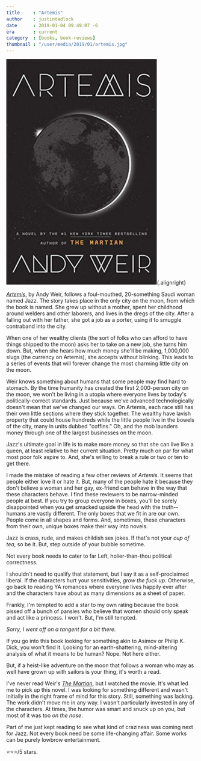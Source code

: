 ```yaml
---
title     : "Artemis"
author    : justintadlock
date      : 2019-01-04 09:49:07 -6
era       : current
category  : [books, book-reviews]
thumbnail : "/user/media/2019/01/artemis.jpg"
---
```


![Cover of Artemis, a novel, featuring the moon.](/user/media/2019/01/artemis.jpg){.alignright}

_[Artemis](https://www.amazon.com/Artemis-Novel-Andy-Weir-ebook/dp/B06Y55SB48/?tag=justtadl-20)_, by Andy Weir, follows a foul-mouthed, 20-something Saudi woman named Jazz.  The story takes place in the only city on the moon, from which the book is named.  She grew up without a mother, spent her childhood around welders and other laborers, and lives in the dregs of the city.  After a falling out with her father, she got a job as a porter, using it to smuggle contraband into the city.

When one of her wealthy clients (the sort of folks who can afford to have things shipped to the moon) asks her to take on a new job, she turns him down.  But, when she hears how much money she'll be making, 1,000,000 slugs (the currency on Artemis), she accepts without blinking.  This leads to a series of events that will forever change the most charming little city on the moon.

Weir knows something about humans that some people may find hard to stomach.  By the time humanity has created the first 2,000-person city on the moon, we won't be living in a utopia where everyone lives by today's politically-correct standards.  Just because we've advanced technologically doesn't mean that we've changed our ways.  On Artemis, each race still has their own little sections where they stick together.  The wealthy have lavish property that could house hundreds while the little people live in the bowels of the city, many in units dubbed "coffins."  Oh, and the mob launders money through one of the largest businesses on the moon.

Jazz's ultimate goal in life is to make more money so that she can live like a queen, at least relative to her current situation.  Pretty much on par for what most poor folk aspire to.  And, she's willing to break a rule or two or ten to get there.

I made the mistake of reading a few other reviews of _Artemis_.  It seems that people either love it or hate it.  But, many of the people hate it because they don't believe a woman and her gay, ex-friend can behave in the way that these characters behave.  I find these reviewers to be narrow-minded people at best.  If you try to group everyone in boxes, you'll be sorely disappointed when you get smacked upside the head with the truth--humans are vastly different.  The only boxes that we fit in are our own.  People come in all shapes and forms.  And, sometimes, these characters from their own, unique boxes make their way into novels.

Jazz is crass, rude, and makes childish sex jokes.  If that's not your _cup of tea_, so be it.  But, step outside of your bubble sometime.  

Not every book needs to cater to far Left, holier-than-thou political correctness.  

I shouldn't need to qualify that statement, but I say it as a self-proclaimed liberal.  If the characters hurt your sensitivities, _grow the fuck up_.  Otherwise, go back to reading YA romances where everyone lives happily ever after and the characters have about as many dimensions as a sheet of paper.

Frankly, I'm tempted to add a star to my own rating because the book pissed off a bunch of pansies who believe that women should only speak and act like a princess.  I won't.  But, I'm still tempted.

_Sorry, I went off on a tangent for a bit there._

If you go into this book looking for something akin to Asimov or Philip K. Dick, you won't find it.  Looking for an earth-shattering, mind-altering analysis of what it means to be human?  Nope.  Not here either.

But, if a heist-like adventure on the moon that follows a woman who may as well have grown up with sailors is your thing, it's worth a read.

I've never read Weir's _[The Martian](https://www.amazon.com/Martian-Classroom-Novel-Andy-Weir-ebook/dp/B072LBZJF1/?tag=justtadl-20)_, but I watched the movie.  It's what led me to pick up this novel.  I was looking for something different and wasn't initially in the right frame of mind for this story.  Still, something was lacking.  The work didn't move me in any way.  I wasn't particularly invested in any of the characters.  At times, the humor was smart and snuck up on you, but most of it was too _on the nose_.

Part of me just kept reading to see what kind of craziness was coming next for Jazz.  Not every book need be some life-changing affair.  Some works can be purely lowbrow entertainment.

⭐⭐⭐/5 stars.
